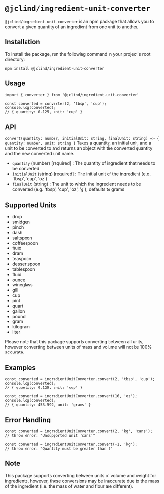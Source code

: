 # `@jclind/ingredient-unit-converter`

`@jclind/ingredient-unit-converter` is an npm package that allows you to convert a given quantity of an ingredient from one unit to another.

## Installation

To install the package, run the following command in your project's root directory:

```
npm install @jclind/ingredient-unit-converter
```

## Usage

```
import { converter } from '@jclind/ingredient-unit-converter'

const converted = converter(2, 'tbsp', 'cup');
console.log(converted);
// { quantity: 0.125, unit: 'cup' }
```

## API

`convert(quantity: number, initialUnit: string, finalUnit: string) => { quantity: number, unit: string }`
Takes a quantity, an initial unit, and a unit to be converted to and returns an object with the converted quantity and the new converted unit name.

- `quantity` (number) [required] : The quantity of ingredient that needs to be converted
- `initialUnit` (string) [required] : The initial unit of the ingredient (e.g. 'tbsp', 'cup', 'oz')
- `finalUnit` (string) : The unit to which the ingredient needs to be converted (e.g. 'tbsp', 'cup', 'oz', 'g'), defaults to grams

## Supported Units

- drop
- smidgen
- pinch
- dash
- saltspoon
- coffeespoon
- fluid
- dram
- teaspoon
- dessertspoon
- tablespoon
- fluid
- ounce
- wineglass
- gill
- cup
- pint
- quart
- gallon
- pound
- gram
- kilogram
- liter

Please note that this package supports converting between all units, however converting between units of mass and volume will not be 100% accurate.

## Examples

```
const converted = ingredientUnitConverter.convert(2, 'tbsp', 'cup');
console.log(converted);
// { quantity: 0.125, unit: 'cup' }
```

```
const converted = ingredientUnitConverter.convert(16, 'oz');
console.log(converted);
// { quantity: 453.592, unit: 'grams' }
```

## Error Handling

```
const converted = ingredientUnitConverter.convert(2, 'kg', 'cans');
// throw error: "Unsupported unit 'cans'"
```

```
const converted = ingredientUnitConverter.convert(-1, 'kg');
// throw error: "Quantity must be greater than 0"
```

## Note

This package supports converting between units of volume and weight for ingredients, however, these conversions may be inaccurate due to the mass of the ingredient (i.e. the mass of water and flour are different).
